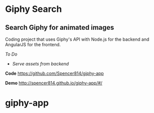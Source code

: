 Giphy Search
============

Search Giphy for animated images
--------------------------------

Coding project that uses Giphy's API with Node.js for the backend and AngularJS for the frontend.

*To Do*
- *Serve assets from backend*

**Code**
https://github.com/Spencer814/giphy-app
    
**Demo**
http://spencer814.github.io/giphy-app/#/

# giphy-app
